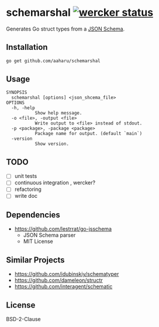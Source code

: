 # schemarshal [![wercker status](https://app.wercker.com/status/ebb1f8ec249177acd0d47bd8a6a59dd2/s/master "wercker status")](https://app.wercker.com/project/byKey/ebb1f8ec249177acd0d47bd8a6a59dd2)

Generates Go struct types from a [JSON Schema](http://json-schema.org/).

## Installation

```bash
go get github.com/aaharu/schemarshal
```

## Usage

```
SYNOPSIS
  schemarshal [options] <json_shcema_file>
OPTIONS
  -h, -help
           Show help message.
  -o <file>, -output <file>
           Write output to <file> instead of stdout.
  -p <package>, -package <package>
           Package name for output. (default `main`)
  -version
           Show version.
```

## TODO

- [ ] unit tests
- [ ] continuous integration , wercker?
- [ ] refactoring
- [ ] write doc

## Dependencies

* https://github.com/lestrrat/go-jsschema
  - JSON Schema parser
  - MIT License

## Similar Projects

* https://github.com/idubinskiy/schematyper
* https://github.com/dameleon/structr
* https://github.com/interagent/schematic

## License

BSD-2-Clause
